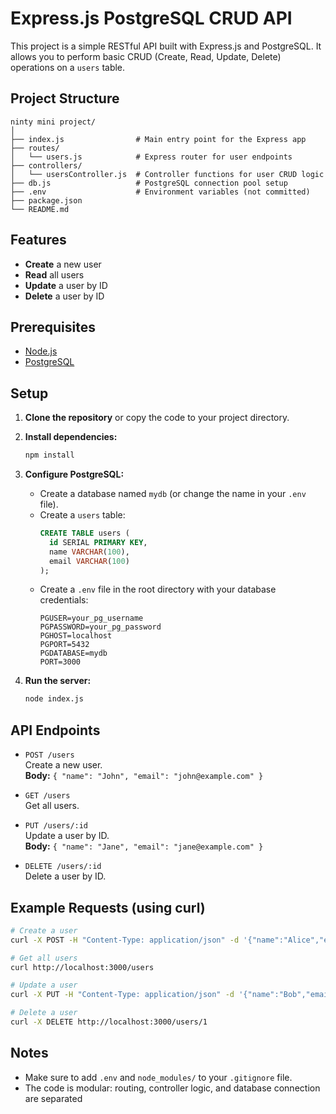# Express.js PostgreSQL CRUD API

This project is a simple RESTful API built with Express.js and PostgreSQL. It allows you to perform basic CRUD (Create, Read, Update, Delete) operations on a `users` table.

## Project Structure

```
ninty mini project/
│
├── index.js                # Main entry point for the Express app
├── routes/
│   └── users.js            # Express router for user endpoints
├── controllers/
│   └── usersController.js  # Controller functions for user CRUD logic
├── db.js                   # PostgreSQL connection pool setup
├── .env                    # Environment variables (not committed)
├── package.json
└── README.md
```

## Features

- **Create** a new user
- **Read** all users
- **Update** a user by ID
- **Delete** a user by ID

## Prerequisites

- [Node.js](https://nodejs.org/)
- [PostgreSQL](https://www.postgresql.org/)

## Setup

1. **Clone the repository** or copy the code to your project directory.

2. **Install dependencies:**
   ```bash
   npm install
   ```

3. **Configure PostgreSQL:**
   - Create a database named `mydb` (or change the name in your `.env` file).
   - Create a `users` table:
     ```sql
     CREATE TABLE users (
       id SERIAL PRIMARY KEY,
       name VARCHAR(100),
       email VARCHAR(100)
     );
     ```
   - Create a `.env` file in the root directory with your database credentials:
     ```
     PGUSER=your_pg_username
     PGPASSWORD=your_pg_password
     PGHOST=localhost
     PGPORT=5432
     PGDATABASE=mydb
     PORT=3000
     ```

4. **Run the server:**
   ```bash
   node index.js
   ```

## API Endpoints

- `POST /users`  
  Create a new user.  
  **Body:** `{ "name": "John", "email": "john@example.com" }`

- `GET /users`  
  Get all users.

- `PUT /users/:id`  
  Update a user by ID.  
  **Body:** `{ "name": "Jane", "email": "jane@example.com" }`

- `DELETE /users/:id`  
  Delete a user by ID.

## Example Requests (using curl)

```bash
# Create a user
curl -X POST -H "Content-Type: application/json" -d '{"name":"Alice","email":"alice@example.com"}' http://localhost:3000/users

# Get all users
curl http://localhost:3000/users

# Update a user
curl -X PUT -H "Content-Type: application/json" -d '{"name":"Bob","email":"bob@example.com"}' http://localhost:3000/users/1

# Delete a user
curl -X DELETE http://localhost:3000/users/1
```

## Notes

- Make sure to add `.env` and `node_modules/` to your `.gitignore` file.
- The code is modular: routing, controller logic, and database connection are separated